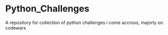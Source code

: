 # Python_Challenges

A repository for collection of python challenges i come accross, majorly on codewars
